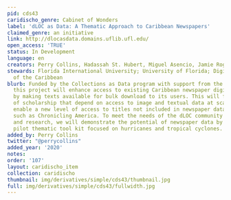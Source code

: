 ```yaml
---
pid: cds43
caridischo_genre: Cabinet of Wonders
label: 'dLOC as Data: A Thematic Approach to Caribbean Newspapers'
claimed_genre: an initiative
link: http://dlocasdata.domains.uflib.ufl.edu/
open_access: 'TRUE'
status: In Development
language: en
creators: Perry Collins, Hadassah St. Hubert, Miguel Asencio, Jamie Rogers; http://dlocasdata.domains.uflib.ufl.edu/project-team/
stewards: Florida International University; University of Florida; Digital Library
  of the Caribbean
blurb: Funded by the Collections as Data program with support from the Mellon Foundation,
  this project will enhance access to existing Caribbean newspaper digital collections
  by making texts available for bulk download to its users. This will facilitate modes
  of scholarship that depend on access to image and textual data at scale and will
  enable a new level of access to titles not included in newspaper data resources
  such as Chronicling America. To meet the needs of the dLOC community for teaching
  and research, we will demonstrate the potential of newspaper data by creating a
  pilot thematic tool kit focused on hurricanes and tropical cyclones.
added_by: Perry Collins
twitter: "@perrycollins"
added_year: '2020'
notes: 
order: '107'
layout: caridischo_item
collection: caridischo
thumbnail: img/derivatives/simple/cds43/thumbnail.jpg
full: img/derivatives/simple/cds43/fullwidth.jpg
---
```

